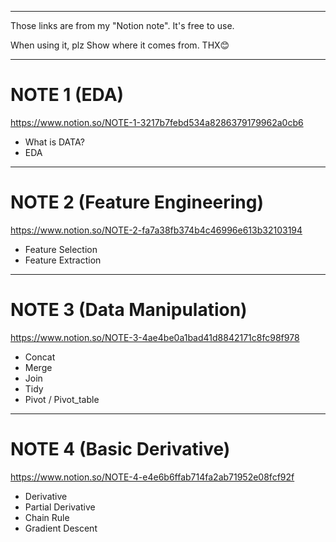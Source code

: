 -------------------------------------------------------------------
Those links are from my "Notion note".  It's free to use. 

When using it, plz Show where it comes from. THX😊

-------------------------------------------------------------------

# NOTE 1 (EDA)
https://www.notion.so/NOTE-1-3217b7febd534a8286379179962a0cb6
- What is DATA?
- EDA
-------------------------------------------------------------------

# NOTE 2 (Feature Engineering)
https://www.notion.so/NOTE-2-fa7a38fb374b4c46996e613b32103194
- Feature Selection
- Feature Extraction
-------------------------------------------------------------------

# NOTE 3 (Data Manipulation)
https://www.notion.so/NOTE-3-4ae4be0a1bad41d8842171c8fc98f978
- Concat
- Merge
- Join
- Tidy
- Pivot / Pivot_table
-------------------------------------------------------------------

# NOTE 4 (Basic Derivative)
https://www.notion.so/NOTE-4-e4e6b6ffab714fa2ab71952e08fcf92f
- Derivative
- Partial Derivative
- Chain Rule
- Gradient Descent
